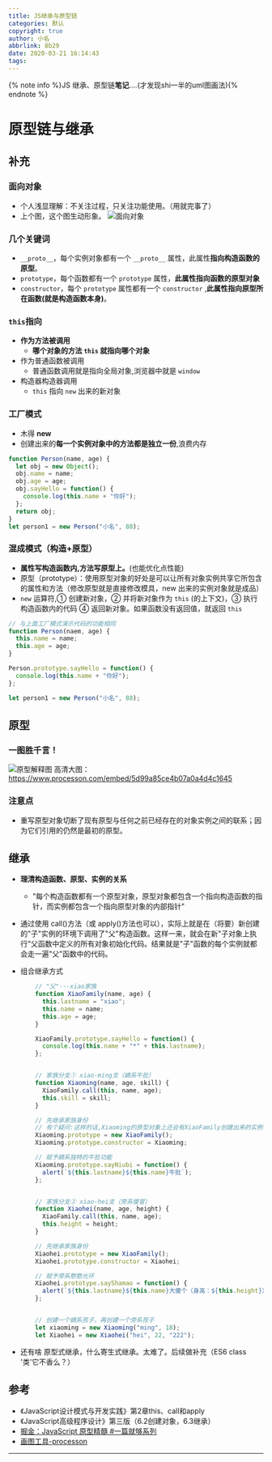 ```yaml
---
title: JS继承与原型链
categories: 默认
copyright: true
author: 小名
abbrlink: 8b29
date: 2020-03-21 16:14:43
tags:
---
```


{% note info %}JS 继承、原型链**笔记**....(才发现shi一半的uml图画法){% endnote %}

<!-- more -->

# 原型链与继承

## 补充

### 面向对象
- 个人浅显理解：不关注过程，只关注功能使用。（用就完事了）
- 上个图，这个图生动形象。
![面向对象](https://cdn.llow22.com/picture/664ba37eeee9f4623c06c066867f1d38_720w.jpg)
### 几个关键词

- `__proto__`，每个实例对象都有一个 `__proto__` 属性，此属性**指向构造函数的原型**。
- `prototype`，每个函数都有一个 `prototype` 属性，**此属性指向函数的原型对象**
- `constructor`，每个 `prototype` 属性都有一个 `constructor` ,**此属性指向原型所在函数(就是构造函数本身)**。

### `this`指向

- **作为方法被调用**
  - **哪个对象的方法 `this` 就指向哪个对象**
- 作为普通函数被调用
  - 普通函数调用就是指向全局对象,浏览器中就是 `window`
- 构造器构造器调用
  - `this` 指向 `new` 出来的新对象

### 工厂模式

- 木得 **new**
- 创建出来的**每一个实例对象中的方法都是独立一份**,浪费内存

```javascript
function Person(name, age) {
  let obj = new Object();
  obj.name = name;
  obj.age = age;
  obj.sayHello = function() {
    console.log(this.name + "你好");
  };
  return obj;
}
let person1 = new Person("小名", 88);
```

### 混成模式（构造+原型）

- **属性写构造函数内,方法写原型上。**(也能优化点性能)
- 原型（prototype）：使用原型对象的好处是可以让所有对象实例共享它所包含的属性和方法（修改原型就是直接修改模具，new 出来的实例对象就是成品）
- `new` 运算符,① 创建新对象，② 并将新对象作为 `this` (的上下文)，③ 执行构造函数内的代码 ④ 返回新对象。如果函数没有返回值，就返回 `this`

```javascript
// 与上面工厂模式演示代码的功能相同
function Person(naem, age) {
  this.name = name;
  this.age = age;
}

Person.prototype.sayHello = function() {
  console.log(this.name + "你好");
};

let person1 = new Person("小名", 88);
```

## 原型

### 一图胜千言！

![原型解释图](https://cdn.llow22.com/picture/%E5%8E%9F%E5%9E%8B%20(1).png)
高清大图： https://www.processon.com/embed/5d99a85ce4b07a0a4d4c1645

### 注意点

- 重写原型对象切断了现有原型与任何之前已经存在的对象实例之间的联系；因为它们引用的仍然是最初的原型。

## 继承

- **理清构造函数、原型、实例的关系**
  - "每个构造函数都有一个原型对象，原型对象都包含一个指向构造函数的指针，而实例都包含一个指向原型对象的内部指针"
- 通过使用 call()方法（或 apply()方法也可以），实际上就是在（将要）新创建的"子"实例的环境下调用了"父"构造函数。这样一来，就会在新"子对象上执行"父函数中定义的所有对象初始化代码。结果就是"子"函数的每个实例就都会走一遍"父"函数中的代码。
- 组合继承方式

  ```javascript
      // "父"---xiao家族
      function XiaoFamily(name, age) {
        this.lastname = "xiao";
        this.name = name;
        this.age = age;
      }

      XiaoFamily.prototype.sayHello = function() {
        console.log(this.name + "*" + this.lastname);
      };


      // 家族分支① xiao-ming支（嫡系牛批）
      function Xiaoming(name, age, skill) {
        XiaoFamily.call(this, name, age);
        this.skill = skill;
      }

      // 先继承家族身份
      // 有个疑问:这样的话,Xiaoming的原型对象上还会有XiaoFamily创建出来的实例中的属性.
      Xiaoming.prototype = new XiaoFamily();
      Xiaoming.prototype.constructor = Xiaoming;

      // 赋予嫡系独特的牛批功能
      Xiaoming.prototype.sayNiubi = function() {
        alert(`${this.lastname}${this.name}牛批`);
      };


      // 家族分支② xiao-hei支（旁系傻冒）
      function Xiaohei(name, age, height) {
        XiaoFamily.call(this, name, age);
        this.height = height;
      }

      // 先继承家族身份
      Xiaohei.prototype = new XiaoFamily();
      Xiaohei.prototype.constructor = Xiaohei;

      // 赋予旁系憨憨光环
      Xiaohei.prototype.sayShamao = function() {
        alert(`${this.lastname}${this.name}大傻个（身高：${this.height}）`);
      };


      // 创建一个嫡系孩子，再创建一个旁系孩子
      let xiaoming = new Xiaoming("ming", 18);
      let Xiaohei = new Xiaohei("hei", 22, "222");
  ```

- 还有啥 原型式继承，什么寄生式继承。太难了。后续做补充（ES6 class '类'它不香么？）

## 参考
- 《JavaScript设计模式与开发实践》第2章this、call和apply
- 《JavaScript高级程序设计》第三版（6.2创建对象，6.3继承）
- [掘金：JavaScript 原型精髓 #一篇就够系列](https://juejin.im/post/5bcdb6c6f265da0afd4b75c0#heading-6)
- [画图工具-processon](https://www.processon.com/diagrams)
---
